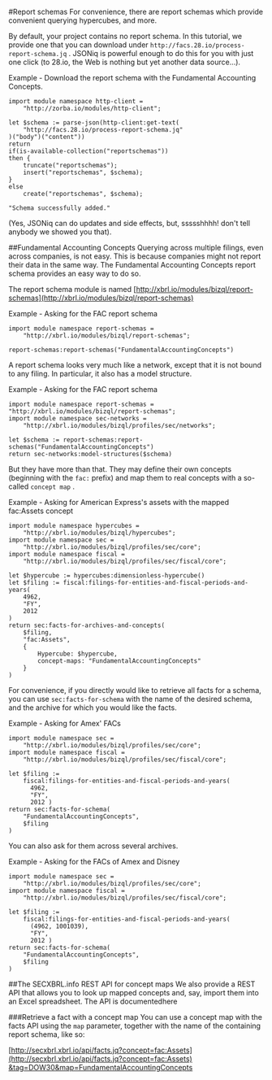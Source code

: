 #Report schemas
For convenience, there are report schemas which provide convenient querying hypercubes, and more.

By default, your project contains no report schema. In this tutorial, we provide one that you can download under `http://facs.28.io/process-report-schema.jq` . JSONiq is powerful enough to do this for you with just one click (to 28.io, the Web is nothing but yet another data source...).


 Example - Download the report schema with the Fundamental Accounting Concepts.

```jsoniq
import module namespace http-client =
    "http://zorba.io/modules/http-client";

let $schema := parse-json(http-client:get-text(
    "http://facs.28.io/process-report-schema.jq"
)("body")("content"))
return
if(is-available-collection("reportschemas"))
then {
    truncate("reportschemas");
    insert("reportschemas", $schema);
}
else
    create("reportschemas", $schema);

"Schema successfully added."
```
(Yes, JSONiq can do updates and side effects, but, ssssshhhh! don't tell anybody we showed you that).

##Fundamental Accounting Concepts
Querying across multiple filings, even across companies, is not easy. This is because companies might not report their data in the same way. The Fundamental Accounting Concepts report schema provides an easy way to do so.

The report schema module is named [http://xbrl.io/modules/bizql/report-schemas](http://xbrl.io/modules/bizql/report-schemas)


 Example - Asking for the FAC report schema

```jsoniq
import module namespace report-schemas =
    "http://xbrl.io/modules/bizql/report-schemas";

report-schemas:report-schemas("FundamentalAccountingConcepts")
```
A report schema looks very much like a network, except that it is not bound to any filing. In particular, it also has a model structure.


 Example - Asking for the FAC report schema

```jsoniq
import module namespace report-schemas = "http://xbrl.io/modules/bizql/report-schemas";
import module namespace sec-networks =
    "http://xbrl.io/modules/bizql/profiles/sec/networks";

let $schema := report-schemas:report-schemas("FundamentalAccountingConcepts")
return sec-networks:model-structures($schema)
```
But they have more than that. They may define their own concepts (beginning with the `fac:` prefix) and map them to real concepts with a so-called `concept map` .


 Example - Asking for American Express's assets with the mapped fac:Assets concept

```jsoniq
import module namespace hypercubes =
    "http://xbrl.io/modules/bizql/hypercubes";
import module namespace sec =
    "http://xbrl.io/modules/bizql/profiles/sec/core";
import module namespace fiscal =
    "http://xbrl.io/modules/bizql/profiles/sec/fiscal/core";

let $hypercube := hypercubes:dimensionless-hypercube()
let $filing := fiscal:filings-for-entities-and-fiscal-periods-and-years(
    4962,
    "FY",
    2012
)
return sec:facts-for-archives-and-concepts(
    $filing,
    "fac:Assets",
    {
        Hypercube: $hypercube,
        concept-maps: "FundamentalAccountingConcepts"
    }
)

```
For convenience, if you directly would like to retrieve all facts for a schema, you can use `sec:facts-for-schema` with the name of the desired schema, and the archive for which you would like the facts.


 Example - Asking for Amex' FACs

```jsoniq
import module namespace sec =
    "http://xbrl.io/modules/bizql/profiles/sec/core";
import module namespace fiscal =
    "http://xbrl.io/modules/bizql/profiles/sec/fiscal/core";

let $filing :=
    fiscal:filings-for-entities-and-fiscal-periods-and-years(
      4962,
      "FY",
      2012 )
return sec:facts-for-schema(
    "FundamentalAccountingConcepts",
    $filing
)
```
You can also ask for them across several archives.


 Example - Asking for the FACs of Amex and Disney

```jsoniq
import module namespace sec =
    "http://xbrl.io/modules/bizql/profiles/sec/core";
import module namespace fiscal =
    "http://xbrl.io/modules/bizql/profiles/sec/fiscal/core";

let $filing :=
    fiscal:filings-for-entities-and-fiscal-periods-and-years(
      (4962, 1001039),
      "FY",
      2012 )
return sec:facts-for-schema(
    "FundamentalAccountingConcepts",
    $filing
)
```
##The SECXBRL.info REST API for concept maps
We also provide a REST API that allows you to look up mapped concepts and, say, import them into an Excel spreadsheet. The API is documentedhere

###Retrieve a fact with a concept map
You can use a concept map with the facts API using the `map` parameter, together with the name of the containing report schema, like so:

 [http://secxbrl.xbrl.io/api/facts.jq?concept=fac:Assets](http://secxbrl.xbrl.io/api/facts.jq?concept=fac:Assets) [&tag=DOW30&map=FundamentalAccountingConcepts](&tag=DOW30&map=FundamentalAccountingConcepts)

